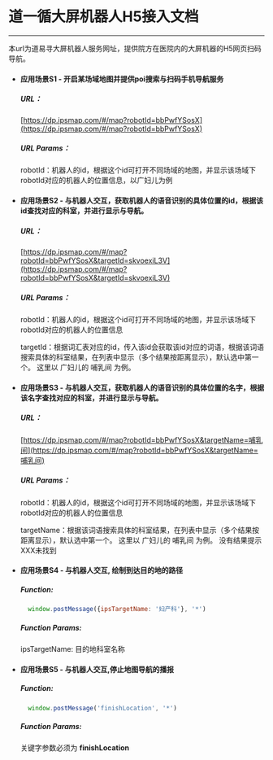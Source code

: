 # 道一循大屏机器人H5接入文档

---

本url为道易寻大屏机器人服务网址，提供院方在医院内的大屏机器的H5网页扫码导航。

* #### 应用场景S1 - 开启某场域地图并提供poi搜索与扫码手机导航服务

    ##### URL：

    [https://dp.ipsmap.com/#/map?robotId=bbPwfYSosX](https://dp.ipsmap.com/#/map?robotId=bbPwfYSosX)

    ##### URL Params：

    robotId：机器人的id，根据这个id可打开不同场域的地图，并显示该场域下robotId对应的机器人的位置信息，以广妇儿为例



* #### 应用场景S2 - 与机器人交互，获取机器人的语音识别的具体位置的id，根据该id查找对应的科室，并进行显示与导航。

    ##### URL：

    [https://dp.ipsmap.com/#/map?robotId=bbPwfYSosX&targetId=skvoexiL3V](https://dp.ipsmap.com/#/map?robotId=bbPwfYSosX&targetId=skvoexiL3V)

    ##### URL Params：

    robotId：机器人的id，根据这个id可打开不同场域的地图，并显示该场域下robotId对应的机器人的位置信息

    targetId：根据词汇表对应的id，传入该id会获取该id对应的词语，根据该词语搜索具体的科室结果，在列表中显示（多个结果按距离显示），默认选中第一个。  这里以 广妇儿的 哺乳间 为例。


* #### 应用场景S3 - 与机器人交互，获取机器人的语音识别的具体位置的名字，根据该名字查找对应的科室，并进行显示与导航。

    ##### URL：

    [https://dp.ipsmap.com/#/map?robotId=bbPwfYSosX&targetName=哺乳间](https://dp.ipsmap.com/#/map?robotId=bbPwfYSosX&targetName=哺乳间)

    ##### URL Params：

    robotId：机器人的id，根据这个id可打开不同场域的地图，并显示该场域下robotId对应的机器人的位置信息

    targetName：根据该词语搜索具体的科室结果，在列表中显示（多个结果按距离显示），默认选中第一个。  这里以 广妇儿的 哺乳间 为例。 没有结果提示XXX未找到


#### 

* #### 应用场景S4 - 与机器人交互, 绘制到达目的地的路径

    ##### Function:
    
    ```js
      window.postMessage({ipsTargetName: '妇产科'}, '*')
    ```

    ##### Function Params:
    
    ipsTargetName: 目的地科室名称
    
    
* #### 应用场景S5 - 与机器人交互,停止地图导航的播报

    ##### Function:
    
    ```js
      window.postMessage('finishLocation', '*')
    ```

    ##### Function Params:
    
    关键字参数必须为 **finishLocation** 
    

